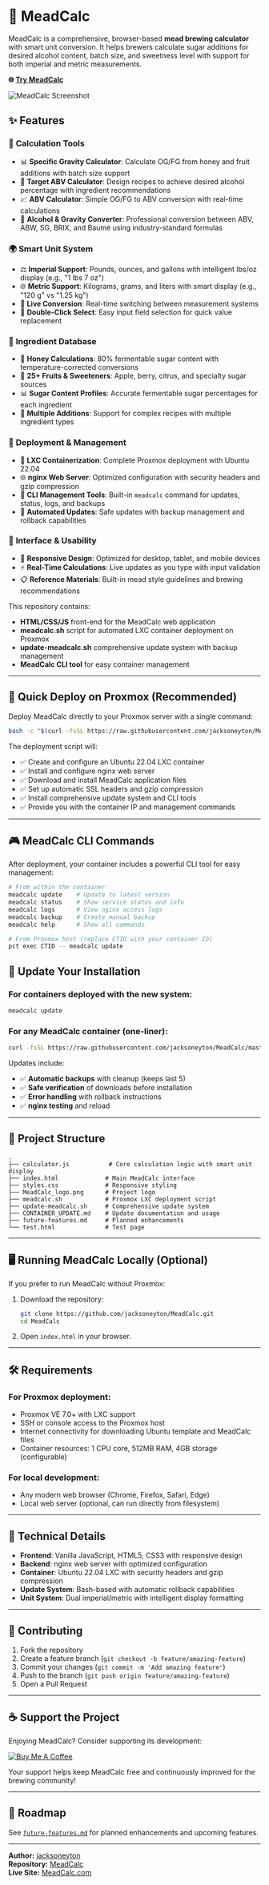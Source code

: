 # 🍯 MeadCalc

MeadCalc is a comprehensive, browser-based **mead brewing calculator** with smart unit conversion. It helps brewers calculate sugar additions for desired alcohol content, batch size, and sweetness level with support for both imperial and metric measurements.

**🌐 [Try MeadCalc](http://meadcalc.ddns.net)**

![MeadCalc Screenshot](MeadCalc_ScreenShot.png)

## ✨ Features

### 🧮 **Calculation Tools**
- 📊 **Specific Gravity Calculator**: Calculate OG/FG from honey and fruit additions with batch size support
- 🎯 **Target ABV Calculator**: Design recipes to achieve desired alcohol percentage with ingredient recommendations  
- 📈 **ABV Calculator**: Simple OG/FG to ABV conversion with real-time calculations
- 🔄 **Alcohol & Gravity Converter**: Professional conversion between ABV, ABW, SG, BRIX, and Baumé using industry-standard formulas

### 🌍 **Smart Unit System**
- ⚖️ **Imperial Support**: Pounds, ounces, and gallons with intelligent lbs/oz display (e.g., "1 lbs 7 oz")
- 🌐 **Metric Support**: Kilograms, grams, and liters with smart display (e.g., "120 g" vs "1.25 kg")
- 🔄 **Live Conversion**: Real-time switching between measurement systems
- 📱 **Double-Click Select**: Easy input field selection for quick value replacement

### 🍯 **Ingredient Database**
- 🐝 **Honey Calculations**: 80% fermentable sugar content with temperature-corrected conversions
- 🍎 **25+ Fruits & Sweeteners**: Apple, berry, citrus, and specialty sugar sources
- 📊 **Sugar Content Profiles**: Accurate fermentable sugar percentages for each ingredient
- 🔢 **Multiple Additions**: Support for complex recipes with multiple ingredient types

### 🔧 **Deployment & Management**
- 🐳 **LXC Containerization**: Complete Proxmox deployment with Ubuntu 22.04
- 🌐 **nginx Web Server**: Optimized configuration with security headers and gzip compression
- 📱 **CLI Management Tools**: Built-in `meadcalc` command for updates, status, logs, and backups
- 🔄 **Automated Updates**: Safe updates with backup management and rollback capabilities

### 🎨 **Interface & Usability**  
- 📱 **Responsive Design**: Optimized for desktop, tablet, and mobile devices
- ⚡ **Real-Time Calculations**: Live updates as you type with input validation
- 📋 **Reference Materials**: Built-in mead style guidelines and brewing recommendations

This repository contains:
- **HTML/CSS/JS** front-end for the MeadCalc web application
- **meadcalc.sh** script for automated LXC container deployment on Proxmox
- **update-meadcalc.sh** comprehensive update system with backup management
- **MeadCalc CLI tool** for easy container management

---

## 🚀 Quick Deploy on Proxmox (Recommended)

Deploy MeadCalc directly to your Proxmox server with a single command:

```bash
bash -c "$(curl -fsSL https://raw.githubusercontent.com/jacksoneyton/MeadCalc/master/meadcalc.sh)"
```

The deployment script will:
- ✅ Create and configure an Ubuntu 22.04 LXC container
- ✅ Install and configure nginx web server
- ✅ Download and install MeadCalc application files
- ✅ Set up automatic SSL headers and gzip compression
- ✅ Install comprehensive update system and CLI tools
- ✅ Provide you with the container IP and management commands

---

## 🎮 MeadCalc CLI Commands

After deployment, your container includes a powerful CLI tool for easy management:

```bash
# From within the container
meadcalc update    # Update to latest version
meadcalc status    # Show service status and info
meadcalc logs      # View nginx access logs
meadcalc backup    # Create manual backup
meadcalc help      # Show all commands

# From Proxmox host (replace CTID with your container ID)
pct exec CTID -- meadcalc update
```

## 🔄 Update Your Installation

### For containers deployed with the new system:
```bash
meadcalc update
```

### For any MeadCalc container (one-liner):
```bash
curl -fsSL https://raw.githubusercontent.com/jacksoneyton/MeadCalc/master/update-meadcalc.sh | sudo bash
```

Updates include:
- ✅ **Automatic backups** with cleanup (keeps last 5)
- ✅ **Safe verification** of downloads before installation  
- ✅ **Error handling** with rollback instructions
- ✅ **nginx testing** and reload

---

## 📂 Project Structure

```
.
├── calculator.js           # Core calculation logic with smart unit display
├── index.html             # Main MeadCalc interface
├── styles.css             # Responsive styling
├── MeadCalc_logo.png      # Project logo
├── meadcalc.sh            # Proxmox LXC deployment script
├── update-meadcalc.sh     # Comprehensive update system
├── CONTAINER_UPDATE.md    # Update documentation and usage
├── future-features.md     # Planned enhancements
└── test.html              # Test page
```

---

## 🖥 Running MeadCalc Locally (Optional)

If you prefer to run MeadCalc without Proxmox:

1. Download the repository:
   ```bash
   git clone https://github.com/jacksoneyton/MeadCalc.git
   cd MeadCalc
   ```
2. Open `index.html` in your browser.

---

## 🛠 Requirements

### For Proxmox deployment:
- Proxmox VE 7.0+ with LXC support
- SSH or console access to the Proxmox host  
- Internet connectivity for downloading Ubuntu template and MeadCalc files
- Container resources: 1 CPU core, 512MB RAM, 4GB storage (configurable)

### For local development:
- Any modern web browser (Chrome, Firefox, Safari, Edge)
- Local web server (optional, can run directly from filesystem)

---

## 🔧 Technical Details

- **Frontend**: Vanilla JavaScript, HTML5, CSS3 with responsive design
- **Backend**: nginx web server with optimized configuration
- **Container**: Ubuntu 22.04 LXC with security headers and gzip compression
- **Update System**: Bash-based with automatic rollback capabilities
- **Unit System**: Dual imperial/metric with intelligent display formatting

---

## 🤝 Contributing

1. Fork the repository
2. Create a feature branch (`git checkout -b feature/amazing-feature`)
3. Commit your changes (`git commit -m 'Add amazing feature'`)
4. Push to the branch (`git push origin feature/amazing-feature`)
5. Open a Pull Request

---

## ☕ Support the Project

Enjoying MeadCalc? Consider supporting its development:

[![Buy Me A Coffee](https://cdn.buymeacoffee.com/buttons/v2/default-yellow.png)](https://buymeacoffee.com/jacksoneyton)

Your support helps keep MeadCalc free and continuously improved for the brewing community!

---

## 📌 Roadmap

See [`future-features.md`](future-features.md) for planned enhancements and upcoming features.

---

**Author:** [jacksoneyton](https://github.com/jacksoneyton)  
**Repository:** [MeadCalc](https://github.com/jacksoneyton/MeadCalc)  
**Live Site:** [MeadCalc.com](https://meadcalc.com)
